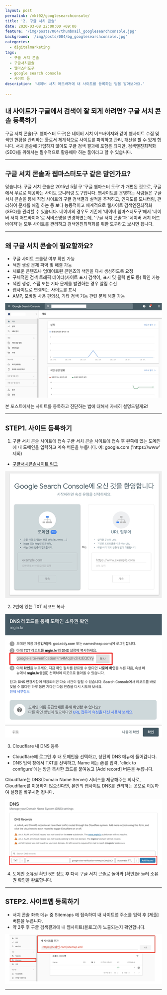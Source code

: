 ```yaml
---
layout: post
permalink: /mkt02/googlesearchconsole/
title: '2. 구글 서치 콘솔'
date: 2020-03-08 22:00:00 +09:00
feature: '/img/posts/004/thumbnail_googlesearchconsole.jpg'
background: '/img/posts/004/bg_googlesearchconsole.jpg'
categories:
  - digitalmarketing
tags:
  - 구글 서치 콘솔
  - 구글서치콘솔
  - 웹마스터도구
  - google search console
  - 사이트 등
description: '네이버 서치 어드바저에 내 사이트를 등록하는 법을 알아보아요.'

---
```


## 내 사이트가 구글에서 검색이 잘 되게 하려면? 구글 서치 콘솔 등록하기

구글 서치 콘솔(구: 웹마스터 도구)은 네이버 서치 어드바이저와 같이 웹사이트 수집 및 색인 현황을 관리하는 툴로서 체계적으로 사이트를 파악하고 관리, 개선을 할 수 있게 합니다. 서치 콘솔에 가입하지 않아도 구글 검색 결과에 포함은 되지만, 검색엔진최적화(SEO)를 위해서는 필수적으로 활용해야 하는 툴이라고 할 수 있습니다.

------

## 구글 서치 콘솔과 웹마스터도구 같은 말인가요?

맞습니다. 구글 서치 콘솔은 2015년 5월 구 '구글 웹마스터 도구'가 개편된 것으로, 구글에서 무료로 제공하는 사이트 모니터링 도구입니다. 웹사이트를 운영하는 사람들은 구글 서치 콘솔을 통해 직접 사이트의 구글 검색결과 실적을 추적하고, 인지도를 모니터링, 관리하여 문제를 해결 하는 등 보다 능동적이고 체계적으로 웹사이트 검색엔진최적화(SEO)를 관리할 수 있습니다. 네이버의 경우도 기존에 '네이버 웹마스터도구'에서 '네이버 서치 어드바이저'로 서비스명을 변경하였는데, '구글 서치 콘솔'과 '네이버 서치 어드바이저'는 모두 사이트를 관리하고 검색엔진최적화를 위한 도구라고 보시면 됩니다.

------

## 왜 구글 서치 콘솔이 필요할까요?
* 구글 사이트 크롤링 여부 확인 가능
* 색인 생성 문제 파악 및 해결 가능
* 새로운 콘텐츠나 업데이트된 콘텐츠의 색인을 다시 생성하도록 요청
* 구체적인 검색 트래픽 데이터(사이트 표시 검색어, 표시 및 클릭 빈도 등) 확인 가능
* 색인 생성, 스팸 또는 기타 문제를 발견하는 경우 알림 수신
* 웹사이트로 연결되는 사이트를 표시
* AMP, 모바일 사용 편의성, 기타 검색 기능 관련 문제 해결 가능

![구글서치콘솔메인](/img/posts/004/01.jpg)


본 포스트에서는 사이트를 등록하고 진단하는 법에 대해서 자세히 설명드릴게요!

-----

## STEP1. 사이트 등록하기

1. 구글 서치 콘솔 사이트에 접속
구글 서치 콘솔 사이트에 접속 후 왼쪽에 있는 도메인에 내 도메인을 입력하고 계속 버튼을 누릅니다. 예: google.com ('https://www' 제외)

* [구글서치콘솔사이트 링크](https://search.google.com/search-console/, "googlesearchconsole link")

![사이트등록하기](/img/posts/004/02.jpg)


2. 2번에 있는 TXT 레코드 복사

![TXT레코드복사](/img/posts/004/03.jpg)

3. Cloudflare 내 DNS 등록
* Cloudflare에 로그인 후 내 도메인을 선택하고, 상단의 DNS 메뉴에 들어갑니다.
* DNS 입력 창에서 TXT를 선택하고, Name 에는 @를 입력, 'click to configure'에는 방금 복사한 코드를 붙여놓고 [Add record] 버튼을 누릅니다.

Cloudflare는 DNS(Domain Name Server) 서비스를 제공해주는 회사로, Cloudflare를 이용하지 않으신다면, 본인의 웹사이트 DNS를 관리하는 곳으로 이동하여 설정을 바꾸시면 됩니다.

![DNS등록](/img/posts/004/04.jpg)

4. 도메인 소유권 확인
5분 정도 후 다시 구글 서치 콘솔로 돌아와 [확인]을 눌러 소유권 확인을 완료합니다.

------

## STEP2. 사이트맵 등록하기
* 서치 콘솔 좌측 메뉴 중 Sitemaps 에 접속하여 내 사이트맵 주소를 입력 후 [제출] 버튼을 누릅니다.
* 약 2주 후 구글 검색결과에 내 웹사이트(블로그)가 노출되는지 확인합니다.

![사이트맵등록하기](/img/posts/004/05.jpg)


-----
